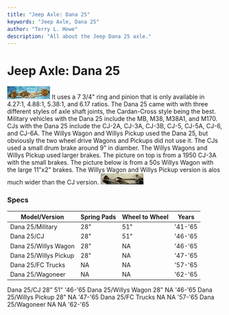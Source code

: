 ```yaml
---
title: "Jeep Axle: Dana 25"
keywords: "Jeep Axle, Dana 25"
author: "Terry L. Howe"
description: "All about the Jeep Dana 25 axle."
---
```


# Jeep Axle: Dana 25
[![Dana 25](/axle/d25_.jpg)](/axle/d25.jpg)
It uses a 7 3/4" ring and pinion that is only available
in 4.27:1, 4.88:1, 5.38:1, and 6.17 ratios.  The Dana 25 came
with with three different styles of axle shaft joints, the
Cardan-Cross style being the best.
Military vehicles with the Dana 25 include the MB, M38, M38A1, and M170.
CJs with the Dana 25 include the CJ-2A, CJ-3A, CJ-3B, CJ-5, CJ-5A, CJ-6,
and CJ-6A.  The Willys Wagon and Willys Pickup used the Dana 25, but
obviously the two wheel drive Wagons and Pickups did not use it.
The CJs used a small drum brake around 9" in diamber.  The
Willys Wagons and Willys Pickup used larger brakes.  The picture
on top is from a 1950 CJ-3A with the small brakes.  The picture
below is from a 50s Willys Wagon with the large 11"x2"
brakes.  The Willys Wagon and Willys Pickup version is alos
much wider than the CJ version.
[![Willys Wagon Dana 25](/axle/d25wag_.jpg)](/axle/d25wag.jpg)
### Specs
| Model/Version | Spring Pads | Wheel to Wheel | Years |
| --- | --- | --- | --- |
| Dana 25/Military | 28" | 51" | '41-'65 |
| Dana 25/CJ | 28" | 51" | '46-'65 |
| Dana 25/Willys Wagon | 28" | NA | '46-'65 |
| Dana 25/Willys Pickup | 28" | NA | '47-'65 |
| Dana 25/FC Trucks | NA | NA | '57-'65 |
| Dana 25/Wagoneer | NA | NA | '62-'65 |

Dana 25/CJ 28" 51" '46-'65
Dana 25/Willys Wagon 28" NA '46-'65
Dana 25/Willys Pickup 28" NA '47-'65
Dana 25/FC Trucks NA NA '57-'65
Dana 25/Wagoneer NA NA '62-'65